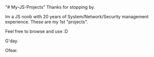 "# My-JS-Projects" 
Thanks for stopping by.


Im a JS noob with 20 years of System/Network/Security management experience.
These are my 1st "projects".

Feel free to browse and use :D 


G'day. 


Ofear.


